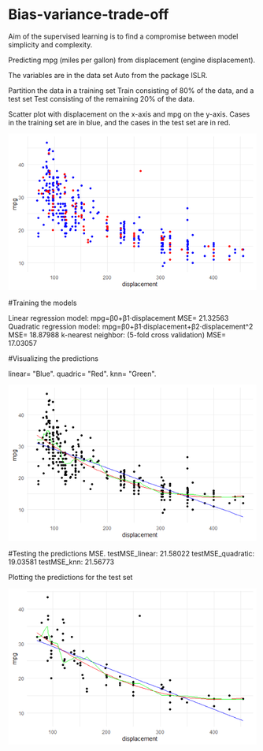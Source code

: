 # Bias-variance-trade-off

Aim of the supervised learning is to find a compromise between model simplicity and complexity.

Predicting mpg (miles per gallon) from displacement (engine displacement).

The variables are in the data set Auto from the package ISLR.

Partition the data in a training set Train consisting of 80% of the data, and a test set Test consisting of the remaining 20% of the data.

Scatter plot with displacement on the x-axis and mpg on the y-axis. Cases in the training set are in blue, and the cases in the test set are in red.

![](https://github.com/la6if9/Bias-variance-trade-off/blob/main/Rplot.png)

#Training the models

Linear regression model: mpg=β0+β1⋅displacement
MSE= 21.32563
Quadratic regression model: mpg=β0+β1⋅displacement+β2⋅displacement^2
MSE= 18.87988
k-nearest neighbor: (5-fold cross validation)
MSE= 17.03057

#Visualizing the predictions

linear= "Blue".
quadric= "Red".
knn= "Green".

![](https://github.com/la6if9/Bias-variance-trade-off/blob/main/Rplot02.png)

#Testing the predictions
MSE.
testMSE_linear: 21.58022
testMSE_quadratic: 19.03581
testMSE_knn: 21.56773

Plotting the predictions for the test set

![](https://github.com/la6if9/Bias-variance-trade-off/blob/main/Rplot03.png)



